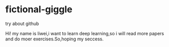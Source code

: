 # fictional-giggle
try about github

Hi! my name is liwei,i want to learn deep learning,so i will read more papers and do moer exercises.So,hoping my seccess.
